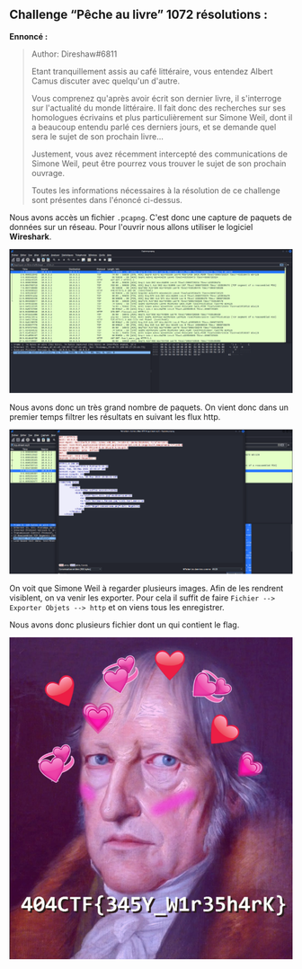 ## Challenge “Pêche au livre” 1072 résolutions :

**Ennoncé :**
>Author: Direshaw#6811
>
>Etant tranquillement assis au café littéraire, vous entendez Albert Camus discuter avec quelqu'un d'autre.
>
>Vous comprenez qu'après avoir écrit son dernier livre, il s'interroge sur l'actualité du monde littéraire. Il fait donc des recherches sur ses homologues écrivains et plus particulièrement sur Simone Weil, dont il a beaucoup entendu parlé ces derniers jours, et se demande quel sera le sujet de son prochain livre...
>
>Justement, vous avez récemment intercepté des communications de Simone Weil, peut être pourrez vous trouver le sujet de son prochain ouvrage.
>
>Toutes les informations nécessaires à la résolution de ce challenge sont présentes dans l'énoncé ci-dessus.


Nous avons accès un fichier `.pcapng`. C'est donc une capture de paquets de données sur un réseau. Pour l'ouvrir nous allons utiliser le logiciel **Wireshark**.

<img src="./src/images/forensic_intro_1.png"/>

Nous avons donc un très grand nombre de paquets. On vient donc dans un premier temps filtrer les résultats en suivant les flux http.

<img src="./src/images/forensic_intro_2.png"/>

On voit que Simone Weil à regarder plusieurs images. Afin de les rendrent visiblent, on va venir les exporter. Pour cela il suffit de faire `Fichier --> Exporter Objets --> http` et on viens tous les enregistrer.

Nous avons donc plusieurs fichier dont un qui contient le flag.

<img src="./src/images/forensic_intro_3.png"/>